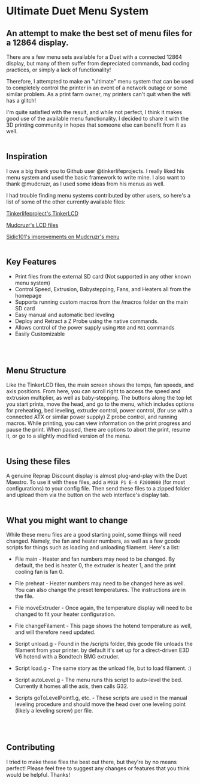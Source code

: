 # Ultimate Duet Menu System
## An attempt to make the best set of menu files for a 12864 display.
 There are a few menu sets available for a Duet with a connected 12864 display, but many of them
 suffer from depreciated commands, bad coding practices, or simply a lack of functionality!

 Therefore, I attempted to make an "ultimate" menu system that can be used to completely control the printer
 in an event of a network outage or some similar problem. As a print farm owner, my printers can't quit
 when the wifi has a glitch!
 
 I'm quite satisfied with the result, and while not perfect, I think it makes good use of the available
 menu functionality. I decided to share it with the 3D printing community in hopes that someone else can benefit
 from it as well.
 </br>
 </br>
 
## Inspiration
 I owe a big thank you to Github user @tinkerlifeprojects. I really liked his menu system and used the
 basic framework to write mine. I also want to thank @mudcruzr, as I used some ideas from his menus as
 well.
 
 I had trouble finding menu systems contributed by other users, so here's a list of some of the other
 currently available files:
 
 [Tinkerlifeproject's TinkerLCD](https://github.com/tinkerlifeprojects/DUET3D_12864LCD_MenuFiles)
 
 [Mudcruzr's LCD files](https://github.com/mudcruzr/Duet-Maestro-12864-Menu-Files)
 
 [Sidic101's improvements on Mudcruzr's menu](https://github.com/Sidic101/Duet-Maestro-12864-Menu-Files)
 </br>
 </br>
 
## Key Features
 - Print files from the external SD card (Not supported in any other known menu system)
 - Control Speed, Extrusion, Babystepping, Fans, and Heaters all from the homepage
 - Supports running custom macros from the /macros folder on the main SD card
 - Easy manual and automatic bed leveling
 - Deploy and Retract a Z Probe using the native commands.
 - Allows control of the power supply using `M80` and `M81` commands
 - Easily Customizable
 </br>
 </br> 
 
 ## Menu Structure
 Like the TinkerLCD files, the main screen shows the temps, fan speeds, and axis positions. From here,
 you can scroll right to access the speed and extrusion multiplier, as well as baby-stepping. The buttons
 along the top let you start prints, move the head, and go to the menu, which includes options for preheating,
 bed leveling, extruder control, power control, (for use with a connected ATX or similar power supply) Z probe
 control, and running macros. While printing, you can view information on the print progress and pause the print.
 When paused, there are options to abort the print, resume it, or go to a slightly modified version of the menu.
 </br>
 </br>
 
## Using these files
 A genuine Reprap Discount display is almost plug-and-play with the Duet Maestro. To use it with these files,
 add a `M918 P1 E-4 F2000000` (for most configurations) to your config file. Then send these files to a zipped
 folder and upload them via the button on the web interface's display tab.
 </br>
 </br>
 
## What you might want to change
 While these menu files are a good starting point, some things will need changed. Namely, the fan and
 heater numbers, as well as a few gcode scripts for things such as loading and unloading filament.
 Here's a list:
 
 - File main - Heater and fan numbers may need to be changed. By default, the bed is heater 0, the extruder 
 is heater 1, and the print cooling fan is fan 0.
 
 - File preheat - Heater numbers may need to be changed here as well. You can also change the preset
 temperatures. The instructions are in the file.
 
 - File moveExtruder - Once again, the temperature display will need to be changed to fit your heater
 configuration.
 
 - File changeFilament - This page shows the hotend temperature as well, and will therefore need updated.
 
 - Script unload.g - Found in the /scripts folder, this gcode file unloads the filament from your printer.
 by default it's set up for a direct-driven E3D V6 hotend with a Bondtech BMG extruder.
 
 - Script load.g - The same story as the unload file, but to load filament. :)
 
 - Script autoLevel.g - The menu runs this script to auto-level the bed. Currently it homes all the axis,
 then calls G32.
 
 - Scripts goToLevelPoint1.g, etc. - These scripts are used in the manual leveling procedure and should
 move the head over one leveling point (likely a leveling screw) per file.
 </br>
 </br>
 
 ## Contributing
 I tried to make these files the best out there, but they're by no means perfect! Please feel free to suggest
 any changes or features that you think would be helpful. Thanks!
